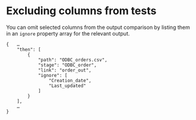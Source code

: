 # Excluding columns from tests

You can omit selected columns from the output comparison by listing them in an `ignore` property array for the relevant output.

```
{   …
    "then": [
        {
            "path": "ODBC_orders.csv",
            "stage": "ODBC_order",
            "link": "order_out",
            "ignore": [
                "Creation_date",
                "Last_updated"
            ]
        }
    ],
    …
}
```